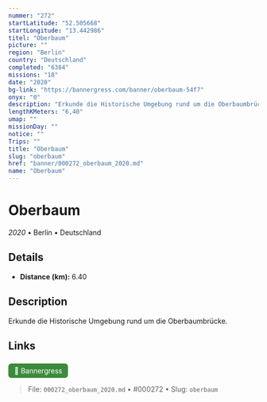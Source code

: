 ```yaml
---
nummer: "272"
startLatitude: "52.505668"
startLongitude: "13.442986"
titel: "Oberbaum"
picture: ""
region: "Berlin"
country: "Deutschland"
completed: "6384"
missions: "18"
date: "2020"
bg-link: "https://bannergress.com/banner/oberbaum-54f7"
onyx: "0"
description: "Erkunde die Historische Umgebung rund um die Oberbaumbrücke."
lengthKMeters: "6,40"
umap: ""
missionDay: ""
notice: ""
Trips: ""
title: "Oberbaum"
slug: "oberbaum"
href: "banner/000272_oberbaum_2020.md"
name: "Oberbaum"
---
```

# Oberbaum

*2020* • Berlin • Deutschland





## Details
- **Distance (km):** 6.40






## Description
Erkunde die Historische Umgebung rund um die Oberbaumbrücke.



## Links
<a href="https://bannergress.com/banner/oberbaum-54f7" style="display:inline-block;margin:6px 8px 0 0;padding:6px 12px;background:#3c8b3c;color:#fff;text-decoration:none;border-radius:6px;">🔗 Bannergress</a>




> File: `000272_oberbaum_2020.md` • #000272 • Slug: `oberbaum`
